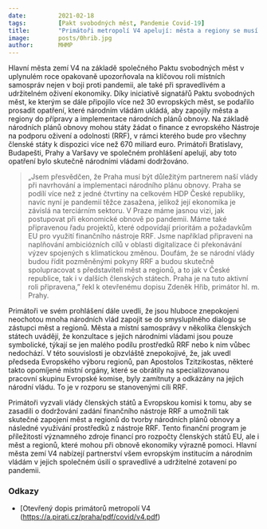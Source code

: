 ```yaml
---
date:         2021-02-18
tags:         [Pakt svobodných měst, Pandemie Covid-19]
title:        "Primátoři metropolí V4 apelují: města a regiony se musí podílet na sestavování národních plánů obnovy"
image: 	      posts/0hrib.jpg
author:       MHMP
---
```


Hlavní města zemí V4 na základě společného Paktu svobodných měst v uplynulém roce opakovaně upozorňovala na klíčovou roli místních samospráv nejen v boji proti pandemii, ale také při spravedlivém a udržitelném oživení ekonomiky. Díky iniciativě signatářů Paktu svobodných měst, ke kterým se dále připojilo více než 30 evropských měst, se podařilo prosadit opatření, které národním vládám ukládá, aby zapojily města a regiony do přípravy a implementace národních plánů obnovy. Na základě národních plánů obnovy mohou státy žádat o finance z evropského Nástroje na podporu oživení a odolnosti (RRF), v rámci kterého bude pro všechny členské státy k dispozici více než 670 miliard euro. Primátoři Bratislavy, Budapešti, Prahy a Varšavy ve společném prohlášení apelují, aby toto opatření bylo skutečně národními vládami dodržováno.

> „Jsem přesvědčen, že Praha musí být důležitým partnerem naší vlády při navrhování a implementaci národního plánu obnovy. Praha se podílí více než z jedné čtvrtiny na celkovém HDP České republiky, navíc nyní je pandemií těžce zasažena, jelikož její ekonomika je závislá na terciárním sektoru. V Praze máme jasnou vizi, jak postupovat při ekonomické obnově po pandemii. Máme také připravenou řadu projektů, které odpovídají prioritám a požadavkům EU pro využití finančního nástroje RRF. Jsme například připraveni na naplňování ambiciózních cílů v oblasti digitalizace či překonávání výzev spojených s klimatickou změnou. Doufám, že se národní vlády budou řídit pozměněnými pokyny RRF a budou skutečně spolupracovat s představiteli měst a regionů, a to jak v České republice, tak i v dalších členských státech. Praha je na tuto aktivní roli připravena,” řekl k otevřenému dopisu Zdeněk Hřib, primátor hl. m. Prahy.

Primátoři ve svém prohlášení dále uvedli, že jsou hluboce znepokojeni neochotou mnoha národních vlád zapojit se do smysluplného dialogu se zástupci měst a regionů. Města a místní samosprávy v několika členských státech uvádějí, že konzultace s jejich národními vládami jsou pouze symbolické, týkají se jen malého podílu prostředků RRF nebo k nim vůbec nedochází. V této souvislosti je obzvláště znepokojivé, že, jak uvedl předseda Evropského výboru regionů, pan Apostolos Tzitzikostas, některé takto opomíjené místní orgány, které se obrátily na specializovanou pracovní skupinu Evropské komise, byly zamítnuty a odkázány na jejich národní vládu. To je v rozporu se stanovenými cíli RRF.

Primátoři vyzvali vlády členských států a Evropskou komisi k tomu, aby se zasadili o dodržování zadání finančního nástroje RRF a umožnili tak skutečné zapojení měst a regionů do tvorby národních plánů obnovy a následné využívání prostředků z nástroje RRF. Tento finanční program je příležitostí významného zdroje financí pro rozpočty členských států EU, ale i měst a regionů, které mohou při obnově ekonomiky výrazně pomoci. Hlavní města zemí V4 nabízejí partnerství všem evropským institucím a národním vládám v jejich společném úsilí o spravedlivé a udržitelné zotavení po pandemii.

### Odkazy 

* [Otevřený dopis primátorů metropolí V4 (https://a.pirati.cz/praha/pdf/covid/v4.pdf)
